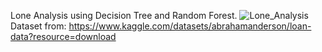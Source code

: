 Lone Analysis using Decision Tree and Random Forest.
![Lone_Analysis](https://user-images.githubusercontent.com/35755621/221974456-df3f66db-52f9-41a8-9eb3-bc3713fb5366.png)
Dataset from: https://www.kaggle.com/datasets/abrahamanderson/loan-data?resource=download
